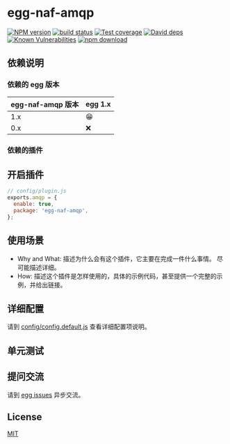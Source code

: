 # egg-naf-amqp

[![NPM version][npm-image]][npm-url]
[![build status][travis-image]][travis-url]
[![Test coverage][codecov-image]][codecov-url]
[![David deps][david-image]][david-url]
[![Known Vulnerabilities][snyk-image]][snyk-url]
[![npm download][download-image]][download-url]

[npm-image]: https://img.shields.io/npm/v/egg-naf-amqp.svg?style=flat-square
[npm-url]: https://npmjs.org/package/egg-naf-amqp
[travis-image]: https://img.shields.io/travis/eggjs/egg-naf-amqp.svg?style=flat-square
[travis-url]: https://travis-ci.org/eggjs/egg-naf-amqp
[codecov-image]: https://img.shields.io/codecov/c/github/eggjs/egg-naf-amqp.svg?style=flat-square
[codecov-url]: https://codecov.io/github/eggjs/egg-naf-amqp?branch=master
[david-image]: https://img.shields.io/david/eggjs/egg-naf-amqp.svg?style=flat-square
[david-url]: https://david-dm.org/eggjs/egg-naf-amqp
[snyk-image]: https://snyk.io/test/npm/egg-naf-amqp/badge.svg?style=flat-square
[snyk-url]: https://snyk.io/test/npm/egg-naf-amqp
[download-image]: https://img.shields.io/npm/dm/egg-naf-amqp.svg?style=flat-square
[download-url]: https://npmjs.org/package/egg-naf-amqp

<!--
Description here.
-->

## 依赖说明

### 依赖的 egg 版本

egg-naf-amqp 版本 | egg 1.x
--- | ---
1.x | 😁
0.x | ❌

### 依赖的插件
<!--

如果有依赖其它插件，请在这里特别说明。如

- security
- multipart

-->

## 开启插件

```js
// config/plugin.js
exports.amqp = {
  enable: true,
  package: 'egg-naf-amqp',
};
```

## 使用场景

- Why and What: 描述为什么会有这个插件，它主要在完成一件什么事情。
尽可能描述详细。
- How: 描述这个插件是怎样使用的，具体的示例代码，甚至提供一个完整的示例，并给出链接。

## 详细配置

请到 [config/config.default.js](config/config.default.js) 查看详细配置项说明。

## 单元测试

<!-- 描述如何在单元测试中使用此插件，例如 schedule 如何触发。无则省略。-->

## 提问交流

请到 [egg issues](https://github.com/eggjs/egg/issues) 异步交流。

## License

[MIT](LICENSE)
